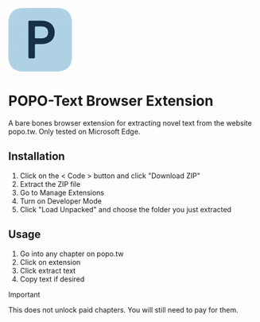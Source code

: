 ![Extension icon](/icons/icon128.png)

# POPO-Text Browser Extension

A bare bones browser extension for extracting novel text from the website popo.tw. Only tested on Microsoft Edge. 

## Installation

1. Click on the < Code > button and click "Download ZIP"
2. Extract the ZIP file
3. Go to Manage Extensions
4. Turn on Developer Mode
5. Click "Load Unpacked" and choose the folder you just extracted

## Usage

1. Go into any chapter on popo.tw 
2. Click on extension
3. Click extract text
4. Copy text if desired 


> [!IMPORTANT]
> This does not unlock paid chapters. You will still need to pay for them. 